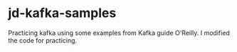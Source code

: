 # jd-kafka-samples
 Practicing kafka using some examples from Kafka guide O'Reilly. I modified the code for practicing. 
